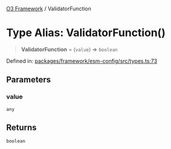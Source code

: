 [O3 Framework](../API.md) / ValidatorFunction

# Type Alias: ValidatorFunction()

> **ValidatorFunction** = (`value`) => `boolean`

Defined in: [packages/framework/esm-config/src/types.ts:73](https://github.com/openmrs/openmrs-esm-core/blob/main/packages/framework/esm-config/src/types.ts#L73)

## Parameters

### value

`any`

## Returns

`boolean`
